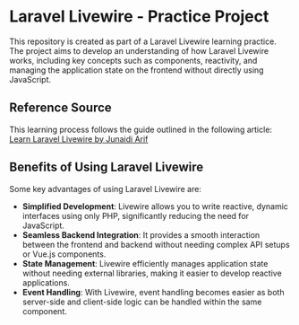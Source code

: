 # Laravel Livewire - Practice Project
This repository is created as part of a Laravel Livewire learning practice. The project aims to develop an understanding of how Laravel Livewire works, including key concepts such as components, reactivity, and managing the application state on the frontend without directly using JavaScript.

## Reference Source
This learning process follows the guide outlined in the following article:
[Learn Laravel Livewire by Junaidi Arif](https://medium.com/@junaidiar.fcb)

## Benefits of Using Laravel Livewire
Some key advantages of using Laravel Livewire are:
- **Simplified Development**: Livewire allows you to write reactive, dynamic interfaces using only PHP, significantly reducing the need for JavaScript.
- **Seamless Backend Integration**: It provides a smooth interaction between the frontend and backend without needing complex API setups or Vue.js components.
- **State Management**: Livewire efficiently manages application state without needing external libraries, making it easier to develop reactive applications.
- **Event Handling**: With Livewire, event handling becomes easier as both server-side and client-side logic can be handled within the same component.
